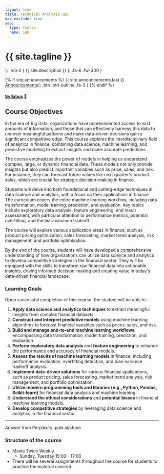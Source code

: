 ```yaml
---
layout: home
title: Technical Analysis SBU
nav_exclude: true
seo:
  type: Course
  name: SBU
---
```


# {{ site.tagline }}
{: .mb-2 }
{{ site.description }}
{: .fs-6 .fw-300 }

{% if site.announcements %}
{{ site.announcements.last }}
[Announcements](announcements.md){: .btn .btn-outline .fs-3 }
{% endif %}

#### [Syllabus](https://ta-sbu.github.io//syllabus/)  🧐

## Course Objectives

In the era of Big Data, organizations have unprecedented access to vast amounts of information, and those that can effectively harness this data to uncover meaningful patterns and make data-driven decisions gain a significant competitive edge. This course explores the interdisciplinary field of analytics in finance, combining data science, machine learning, and predictive modeling to extract insights and make accurate predictions.

The course emphasizes the power of models in helping us understand complex, large, or dynamic financial data. These models not only provide insights but also predict important variables such as price, sales, and risk. For instance, they can forecast future values like next quarter's product sales, which are crucial for strategic decision-making in finance.

Students will delve into both foundational and cutting-edge techniques in data science and analytics, with a focus on their applications in finance. The curriculum covers the entire machine learning workflow, including data transformation, model training, prediction, and evaluation. Key topics include exploratory data analysis, feature engineering, and result assessment, with particular attention to performance metrics, potential overfitting, and the bias-variance tradeoff.

The course will explore various application areas in finance, such as product pricing optimization, sales forecasting, market trend analysis, risk management, and portfolio optimization. 

By the end of the course, students will have developed a comprehensive understanding of how organizations can utilize data science and analytics to develop competitive strategies in the financial sector. They will be equipped with the skills to transform raw financial data into actionable insights, driving informed decision-making and creating value in today's data-driven financial landscape.



### Learning Goals

Upon successful completion of this course, the student will be able to:

1.  **Apply data science and analytics techniques** to extract meaningful insights from complex financial datasets.
2.  **Construct and interpret predictive models** using machine learning algorithms to forecast financial variables such as prices, sales, and risk.
3.  **Build and manage end-to-end machine learning workflows**, encompassing data transformation, model training, prediction, and evaluation.
4.  **Perform exploratory data analysis** and **feature engineering** to enhance the performance and accuracy of financial models.
5.  **Assess the results of machine learning models** in finance, including performance evaluation, overfitting detection, and bias-variance tradeoff analysis.
6.  **Implement data-driven solutions** for various financial applications, such as product pricing, sales forecasting, market trend analysis, risk management, and portfolio optimization.
7.  **Utilize modern programming tools and libraries (e.g., Python, Pandas, Scikit-learn)** for financial data analysis and machine learning.
8.  **Understand the ethical considerations** and **potential biases** in financial machine learning models.
9. **Develop competitive strategies** by leveraging data science and analytics in the financial sector.

---
Answer from Perplexity: pplx.ai/share

### Structure of the course

 - Meets Twice Weekly
    - Sunday, Tuesday 15:00 - 17:00
 - There will be several assignments throughout the course for students to practice the material covered.




